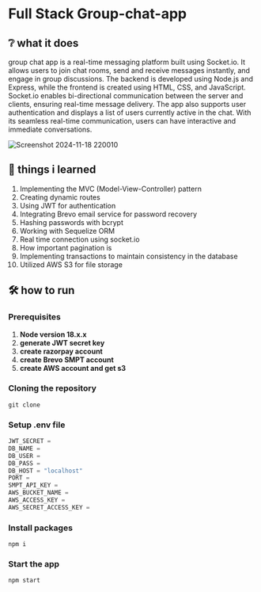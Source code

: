 # Full Stack Group-chat-app
## :grey_question: what it does
group chat app is a real-time messaging platform built using Socket.io. It allows users to join chat rooms, send and receive messages instantly, and engage in group discussions. The backend is developed using Node.js and Express, while the frontend is created using HTML, CSS, and JavaScript. Socket.io enables bi-directional communication between the server and clients, ensuring real-time message delivery. The app also supports user authentication and displays a list of users currently active in the chat. With its seamless real-time communication, users can have interactive and immediate conversations.

![Screenshot 2024-11-18 220010](https://github.com/user-attachments/assets/cb79c382-93a5-4025-962e-3e744c9be3f1)


## :open_book: things i learned 
1. Implementing the MVC (Model-View-Controller) pattern
1. Creating dynamic routes
1. Using JWT for authentication
1. Integrating Brevo email service for password recovery
1. Hashing passwords with bcrypt
1. Working with Sequelize ORM
1. Real time connection using socket.io
1. How important pagination is 
1. Implementing transactions to maintain consistency in the database
1. Utilized AWS S3 for file storage

## :hammer_and_wrench: how to run
### Prerequisites
1. **Node version 18.x.x**
1. **generate JWT secret key**
1. **create razorpay account**
1. **create Brevo SMPT account**
1. **create AWS account and get s3**

### Cloning the repository
```shell
git clone 
```
### Setup .env file
```js
JWT_SECRET = 
DB_NAME = 
DB_USER = 
DB_PASS = 
DB_HOST = "localhost"
PORT = 
SMPT_API_KEY = 
AWS_BUCKET_NAME = 
AWS_ACCESS_KEY = 
AWS_SECRET_ACCESS_KEY = 
```
### Install packages

```shell
npm i
```
### Start the app

```shell
npm start
```
